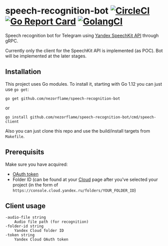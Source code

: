 # speech-recognition-bot [![CircleCI](https://circleci.com/gh/nezorflame/speech-recognition-bot/tree/master.svg?style=svg)](https://circleci.com/gh/nezorflame/speech-recognition-bot/tree/master) [![Go Report Card](https://goreportcard.com/badge/github.com/nezorflame/speech-recognition-bot)](https://goreportcard.com/report/github.com/nezorflame/speech-recognition-bot) [![GolangCI](https://golangci.com/badges/github.com/nezorflame/speech-recognition-bot.svg)](https://golangci.com)

Speech recognition bot for Telegram using [Yandex SpeechKit API](https://github.com/yandex-cloud/docs/blob/master/en/speechkit/stt/index.md) through gRPC.

Currently only the client for the SpeechKit API is implemented (as POC). Bot will be implemented at the later stages.

## Installation

This project uses Go modules.
To install it, starting with Go 1.12 you can just use `go get`:

`go get github.com/nezorflame/speech-recognition-bot`

or

`go install github.com/nezorflame/speech-recognition-bot/cmd/speech-client`

Also you can just clone this repo and use the build/install targets from `Makefile`.

## Prerequisits

Make sure you have acquired:

- [OAuth token](https://oauth.yandex.ru/authorize?response_type=token&client_id=1a6990aa636648e9b2ef855fa7bec2fb)
- Folder ID (can be found at your [Cloud](https://console.cloud.yandex.ru/folders/) page after you've selected your project (in the form of `https://console.cloud.yandex.ru/folders/YOUR_FOLDER_ID`)

## Client usage

```text
-audio-file string
    Audio file path (for recognition)
-folder-id string
    Yandex Cloud folder ID
-token string
    Yandex Cloud OAuth token
```
